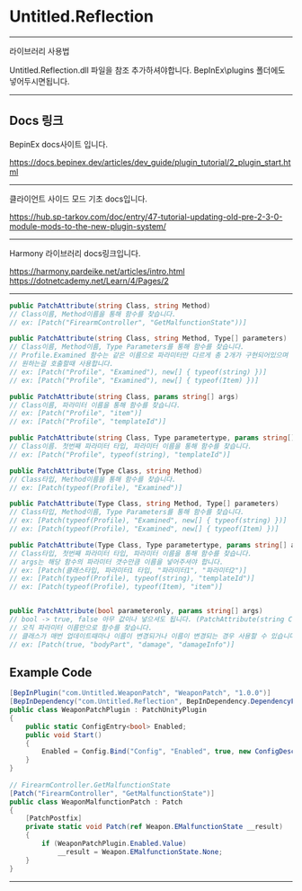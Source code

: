 # Untitled.Reflection

---

라이브러리 사용법

Untitled.Reflection.dll 파일을 참조 추가하셔야합니다.
BepInEx\plugins 폴더에도 넣어두시면됩니다.

---

## Docs 링크

BepinEx docs사이트 입니다.

<https://docs.bepinex.dev/articles/dev_guide/plugin_tutorial/2_plugin_start.html>

---

클라이언트 사이드 모드 기초 docs입니다.

<https://hub.sp-tarkov.com/doc/entry/47-tutorial-updating-old-pre-2-3-0-module-mods-to-the-new-plugin-system/>

---

Harmony 라이브러리 docs링크입니다.

<https://harmony.pardeike.net/articles/intro.html>
<https://dotnetcademy.net/Learn/4/Pages/2>

---

```c#
public PatchAttribute(string Class, string Method)
// Class이름, Method이름을 통해 함수를 찾습니다.
// ex: [Patch("FirearmController", "GetMalfunctionState"))]

public PatchAttribute(string Class, string Method, Type[] parameters)
// Class이름, Method이름, Type Parameters를 통해 함수를 찾습니다.
// Profile.Examined 함수는 같은 이름으로 파라미터만 다르게 총 2개가 구현되어있으며 해당 함수중
// 원하는걸 호출할때 사용합니다.
// ex: [Patch("Profile", "Examined"), new[] { typeof(string) })]
// ex: [Patch("Profile", "Examined"), new[] { typeof(Item) })]

public PatchAttribute(string Class, params string[] args)
// Class이름, 파라미터 이름을 통해 함수를 찾습니다.
// ex: [Patch("Profile", "item")]
// ex: [Patch("Profile", "templateId")]

public PatchAttribute(string Class, Type parametertype, params string[] args)
// Class이름. 첫번째 파라미터 타입, 파라미터 이름을 통해 함수를 찾습니다.
// ex: [Patch("Profile", typeof(string), "templateId")]

public PatchAttribute(Type Class, string Method)
// Class타입, Method이름을 통해 함수를 찾습니다.
// ex: [Patch(typeof(Profile), "Examined")]

public PatchAttribute(Type Class, string Method, Type[] parameters)
// Class타입, Method이름, Type Parameters를 통해 함수를 찾습니다.
// ex: [Patch(typeof(Profile), "Examined", new[] { typeof(string) })]
// ex: [Patch(typeof(Profile), "Examined", new[] { typeof(Item) })]

public PatchAttribute(Type Class, Type parametertype, params string[] args)
// Class타입, 첫번째 파라미터 타입, 파라미터 이름을 통해 함수를 찾습니다.
// args는 해당 함수의 파라미터 갯수만큼 이름을 넣어주셔야 합니다.
// ex: [Patch(클래스타입, 파라미터1 타입, "파라미터1", "파라미터2")]
// ex: [Patch(typeof(Profile), typeof(string), "templateId")]
// ex: [Patch(typeof(Profile), typeof(Item), "item")]


public PatchAttribute(bool parameteronly, params string[] args)
// bool -> true, false 아무 값이나 넣으셔도 됩니다. (PatchAttribute(string Class, params string[] args) 구별용)
// 오직 파라미터 이름만으로 함수를 찾습니다.
// 클래스가 매번 업데이트때마나 이름이 변경되거나 이름이 변경되는 경우 사용할 수 있습니다.
// ex: [Patch(true, "bodyPart", "damage", "damageInfo")]
```

## Example Code

```c#
[BepInPlugin("com.Untitled.WeaponPatch", "WeaponPatch", "1.0.0")]
[BepInDependency("com.Untitled.Reflection", BepInDependency.DependencyFlags.HardDependency)]
public class WeaponPatchPlugin : PatchUnityPlugin
{
    public static ConfigEntry<bool> Enabled;
    public void Start()
    {
        Enabled = Config.Bind("Config", "Enabled", true, new ConfigDescription("Patch 활성화/비활성화"));
    }
}
    
// FirearmController.GetMalfunctionState
[Patch("FirearmController", "GetMalfunctionState")]
public class WeaponMalfunctionPatch : Patch 
{
    [PatchPostfix]
    private static void Patch(ref Weapon.EMalfunctionState __result)
    {
        if (WeaponPatchPlugin.Enabled.Value)
            __result = Weapon.EMalfunctionState.None;
    }
}
```

---
